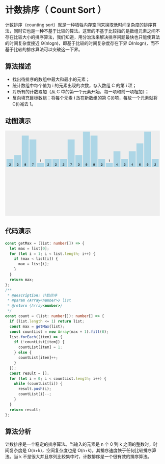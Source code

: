 # 计数排序（ Count Sort ）

计数排序（counting sort）就是一种牺牲内存空间来换取低时间复杂度的排序算法，同时它也是一种不基于比较的算法。这里的不基于比较指的是数组元素之间不存在比较大小的排序算法，我们知道，用分治法来解决排序问题最快也只能使算法的时间复杂度接近 Θ(nlogn)，即基于比较的时间复杂度存在下界 Ω(nlog⁡n)，而不基于比较的排序算法可以突破这一下界。

## 算法描述

- 找出待排序的数组中最大和最小的元素；
- 统计数组中每个值为 i 的元素出现的次数，存入数组 C 的第 i 项；
- 对所有的计数累加（从 C 中的第一个元素开始，每一项和前一项相加）；
- 反向填充目标数组：将每个元素 i 放在新数组的第 C(i)项，每放一个元素就将 C(i)减去 1。

## 动图演示

![计数排序](../../../../assets/ranuts/sort/count.gif)

## 代码演示

```ts
const getMax = (list: number[]) => {
  let max = list[0];
  for (let i = 1; i < list.length; i++) {
    if (max < list[i]) {
      max = list[i];
    }
  }
  return max;
};
/**
 * @description: 计数排序
 * @param {Array<number>} list
 * @return {Array<number>}
 */
const count = (list: number[]): number[] => {
  if (list.length <= 1) return list;
  const max = getMax(list);
  const countList = new Array(max + 1).fill(0);
  list.forEach((item) => {
    if (!countList[item]) {
      countList[item] = 1;
    } else {
      countList[item]++;
    }
  });
  const result = [];
  for (let i = 0; i < countList.length; i++) {
    while (countList[i]) {
      result.push(i);
      countList[i]--;
    }
  }
  return result;
};
```

## 算法分析

计数排序是一个稳定的排序算法。当输入的元素是 n 个 0 到 k 之间的整数时，时间复杂度是 O(n+k)，空间复杂度也是 O(n+k)，其排序速度快于任何比较排序算法。当 k 不是很大并且序列比较集中时，计数排序是一个很有效的排序算法。
